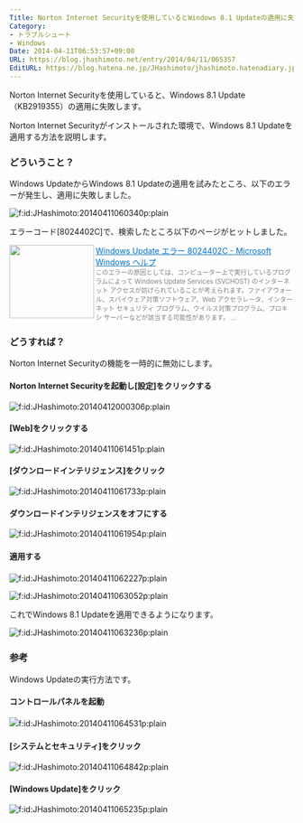 ```yaml
---
Title: Norton Internet Securityを使用しているとWindows 8.1 Updateの適用に失敗する
Category:
- トラブルシュート
- Windows
Date: 2014-04-11T06:53:57+09:00
URL: https://blog.jhashimoto.net/entry/2014/04/11/065357
EditURL: https://blog.hatena.ne.jp/JHashimoto/jhashimoto.hatenadiary.jp/atom/entry/12921228815721745606
---
```


<p>Norton Internet Securityを使用していると、Windows 8.1 Update（KB2919355）の適用に失敗します。</p>
<p>Norton Internet Securityがインストールされた環境で、Windows 8.1 Updateを適用する方法を説明します。</p>
<h3>どういうこと？</h3>
<p>Windows UpdateからWindows 8.1 Updateの適用を試みたところ、以下のエラーが発生し、適用に失敗しました。</p>
<p><img class="hatena-fotolife" title="f:id:JHashimoto:20140411060340p:plain" src="http://cdn-ak.f.st-hatena.com/images/fotolife/J/JHashimoto/20140411/20140411060340.png" alt="f:id:JHashimoto:20140411060340p:plain" /></p>
<p>エラーコード[8024402C]で、検索したところ以下のページがヒットしました。</p>
<p><a href="http://windows.microsoft.com/ja-jp/windows/windows-update-error-8024402c#1TC=windows-7" target="_blank"><img class="alignleft" src="http://capture.heartrails.com/150x130/shadow?http://windows.microsoft.com/ja-jp/windows/windows-update-error-8024402c#1TC=windows-7" alt="" width="150" height="130" align="left" border="0" /></a><a style="color: #0070c5;" href="http://windows.microsoft.com/ja-jp/windows/windows-update-error-8024402c#1TC=windows-7" target="_blank">Windows Update エラー 8024402C - Microsoft Windows ヘルプ</a><a href="http://b.hatena.ne.jp/entry/http://windows.microsoft.com/ja-jp/windows/windows-update-error-8024402c#1TC=windows-7" target="_blank"><img src="http://b.hatena.ne.jp/entry/image/http://windows.microsoft.com/ja-jp/windows/windows-update-error-8024402c#1TC=windows-7" alt="" border="0" /></a><br /><span style="color: #808080; font-size: 80%;">このエラーの原因としては、コンピューター上で実行しているプログラムによって Windows Update Services (SVCHOST) のインターネット アクセスが妨げられていることが考えられます。ファイアウォール、スパイウェア対策ソフトウェア、Web アクセラレータ、インターネット セキュリティ プログラム、ウイルス対策プログラム、プロキシ サーバーなどが該当する可能性があります。 ...</span></p>
<h3>どうすれば？</h3>
<p>Norton Internet Securityの機能を一時的に無効にします。</p>
<h4>Norton Internet Securityを起動し[設定]をクリックする</h4>
<p><img class="hatena-fotolife" title="f:id:JHashimoto:20140412000306p:plain" src="http://cdn-ak.f.st-hatena.com/images/fotolife/J/JHashimoto/20140412/20140412000306.png" alt="f:id:JHashimoto:20140412000306p:plain" /></p>
<h4>[Web]をクリックする</h4>
<p><img class="hatena-fotolife" title="f:id:JHashimoto:20140411061451p:plain" src="http://cdn-ak.f.st-hatena.com/images/fotolife/J/JHashimoto/20140411/20140411061451.png" alt="f:id:JHashimoto:20140411061451p:plain" /></p>
<h4>[ダウンロードインテリジェンス]をクリック</h4>
<p><img class="hatena-fotolife" title="f:id:JHashimoto:20140411061733p:plain" src="http://cdn-ak.f.st-hatena.com/images/fotolife/J/JHashimoto/20140411/20140411061733.png" alt="f:id:JHashimoto:20140411061733p:plain" /></p>
<h4>ダウンロードインテリジェンスをオフにする</h4>
<p><img class="hatena-fotolife" title="f:id:JHashimoto:20140411061954p:plain" src="http://cdn-ak.f.st-hatena.com/images/fotolife/J/JHashimoto/20140411/20140411061954.png" alt="f:id:JHashimoto:20140411061954p:plain" /></p>
<h4><span style="line-height: 1.7;">適用する</span></h4>
<p><img class="hatena-fotolife" title="f:id:JHashimoto:20140411062227p:plain" src="http://cdn-ak.f.st-hatena.com/images/fotolife/J/JHashimoto/20140411/20140411062227.png" alt="f:id:JHashimoto:20140411062227p:plain" /></p>
<p><img class="hatena-fotolife" title="f:id:JHashimoto:20140411063052p:plain" src="http://cdn-ak.f.st-hatena.com/images/fotolife/J/JHashimoto/20140411/20140411063052.png" alt="f:id:JHashimoto:20140411063052p:plain" /></p>
<p>これでWindows 8.1 Updateを適用できるようになります。</p>
<p><img class="hatena-fotolife" title="f:id:JHashimoto:20140411063236p:plain" src="http://cdn-ak.f.st-hatena.com/images/fotolife/J/JHashimoto/20140411/20140411063236.png" alt="f:id:JHashimoto:20140411063236p:plain" /></p>
<h3>参考</h3>
<p>Windows Updateの実行方法です。</p>
<h4>コントロールパネルを起動</h4>
<p><img class="hatena-fotolife" style="line-height: 1.5;" title="f:id:JHashimoto:20140411064531p:plain" src="http://cdn-ak.f.st-hatena.com/images/fotolife/J/JHashimoto/20140411/20140411064531.png" alt="f:id:JHashimoto:20140411064531p:plain" /></p>
<h4>[システムとセキュリティ]をクリック</h4>
<p><img class="hatena-fotolife" title="f:id:JHashimoto:20140411064842p:plain" src="http://cdn-ak.f.st-hatena.com/images/fotolife/J/JHashimoto/20140411/20140411064842.png" alt="f:id:JHashimoto:20140411064842p:plain" /></p>
<h4>[Windows Update]をクリック</h4>
<p><img class="hatena-fotolife" title="f:id:JHashimoto:20140411065235p:plain" src="http://cdn-ak.f.st-hatena.com/images/fotolife/J/JHashimoto/20140411/20140411065235.png" alt="f:id:JHashimoto:20140411065235p:plain" /></p>
<p> </p>
